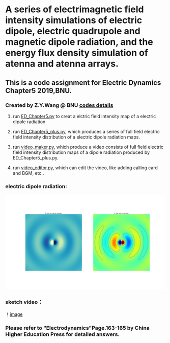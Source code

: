 # A series of electrimagnetic field intensity simulations of electric dipole, electric quadrupole and magnetic dipole radiation, and the energy flux density simulation of atenna and atenna arrays.

## This is a code assignment for Electric Dynamics Chapter5 2019,BNU. 

### Created by Z.Y.Wang @ BNU [codes details](https://github.com/Wang-ZhengYi/ED_Chapter5_code)

1. run [ED_Chapter5.py](ED_Chapter5.py) to creat a elctric field intensity map of a electric dipole radiation

2. run [ED_Chapter5_plus.py](ED_Chapter5_plus.py), which produces a series of full field electric field intensity  distribution of a electric dipole radiation maps.

3. run [video_maker.py](video_maker.py), which produce a video consists of full field electric field intensity distribution maps of a dipole radiation produced by ED_Chapter5_plus.py.

4. run [video_editor.py](video_editor.py), which can edit the video, like adding calling card and BGM, etc..

### electric dipole radiation:

![avatar](dipole_radiation.png)

### sketch video：

！[image](E_field.gif)

### Please refer to "Electrodynamics"Page.163-165 by China Higher Education Press for detailed answers.
